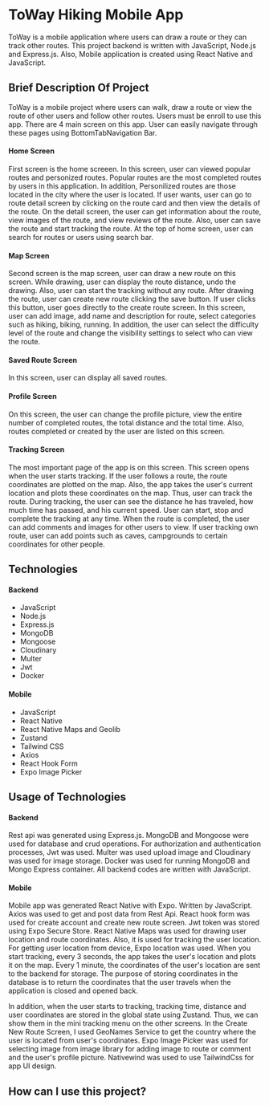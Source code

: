 # ToWay Hiking Mobile App

ToWay is a mobile application where users can draw a route or they can track other routes. This project backend is written with JavaScript, Node.js and Express.js. Also, Mobile application is created using React Native and JavaScript.

## Brief Description Of Project

ToWay is a mobile project where users can walk, draw a route or view the route of other users and follow other routes.
Users must be enroll to use this app. There are 4 main screen on this app. User can easily navigate through these pages using BottomTabNavigation Bar.

#### Home Screen

First screen is the home screeen. In this screen, user can viewed popular routes and personized routes. Popular routes are the most completed routes by users in this application. In addition, Personilized routes are those located in the city where the user is located. If user wants, user can go to route detail screen by clicking on the route card and then view the details of the route. On the detail screen, the user can get information about the route, view images of the route, and view reviews of the route. Also, user can save the route and start tracking the route. At the top of home screen, user can search for routes or users using search bar.

#### Map Screen

Second screen is the map screen, user can draw a new route on this screen. While drawing, user can display the route distance, undo the drawing. Also, user can start the tracking without any route. After drawing the route, user can create new route clicking the save button. If user clicks this button, user goes directly to the create route screen.
In this screen, user can add image, add name and description for route, select categories such as hiking, biking, running. In addition, the user can select the difficulty level of the route and change the visibility settings to select who can view the route.

#### Saved Route Screen

In this screen, user can display all saved routes. 

#### Profile Screen

On this screen, the user can change the profile picture, view the entire number of completed routes, the total distance and the total time. Also, routes completed or created by the user are listed on this screen.

#### Tracking Screen

The most important page of the app is on this screen. This screen opens when the user starts tracking. If the user follows a route, the route coordinates are plotted on the map. Also, the app takes the user's current location and plots these coordinates on the map. Thus, user can track the route. During tracking, the user can see the distance he has traveled, how much time has passed, and his current speed. User can start, stop and complete the tracking at any time. When the route is completed, the user can add comments and images for other users to view. If user tracking own route, user can add points such as caves, campgrounds to certain coordinates for other people.

## Technologies

#### Backend

<ul>
    <li>JavaScript</li>
    <li>Node.js</li>
    <li>Express.js</li>
    <li>MongoDB</li>
    <li>Mongoose</li>
    <li>Cloudinary</li>
    <li>Multer</li>
    <li>Jwt</li>
    <li>Docker</li>
</ul>

#### Mobile
<ul>
    <li>JavaScript</li>
    <li>React Native</li>
    <li>React Native Maps and Geolib</li>
    <li>Zustand</li>
    <li>Tailwind CSS</li>
    <li>Axios</li>
    <li>React Hook Form</li>
    <li>Expo Image Picker</li>
</ul>

## Usage of Technologies

#### Backend

Rest api was generated using Express.js. MongoDB and Mongoose were used for database and crud operations. For authorization and authentication processes, Jwt was used. Multer was used upload image and Cloudinary was used for image storage. Docker was used for running MongoDB and Mongo Express container. All backend codes are written with JavaScript. 

#### Mobile

Mobile app was generated React Native with Expo. Written by JavaScript. Axios was used to get and post data from Rest Api. React hook form was used for create account and create new route screen. Jwt token was stored using Expo Secure Store. React Native Maps was used for drawing user location and route coordinates. Also, it is used for tracking the user location. For getting user location from device, Expo location was used. When you start tracking, every 3 seconds, the app takes the user's location and plots it on the map. Every 1 minute, the coordinates of the user's location are sent to the backend for storage. The purpose of storing coordinates in the database is to return the coordinates that the user travels when the application is closed and opened back.

In addition, when the user starts to tracking, tracking time, distance and user coordinates are stored in the global state using Zustand. Thus, we can show them in the mini tracking menu on the other screens. In the Create New Route Screen, I used GeoNames Service to get the country where the user is located from user's coordinates. Expo Image Picker was used for selecting image from image library for adding image to route or comment and the user's profile picture. Nativewind was used to use TailwindCss for app UI design.

## How can I use this project?

